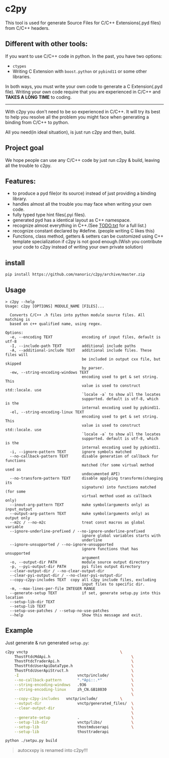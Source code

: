 # c2py

This tool is used for generate Source Files for C/C++ Extensions(.pyd files) from C/C++ headers.

## Different with other tools:

If you want to use C/C++ code in python. In the past, you have two options:
 * ```ctypes```
 * Writing C Extension with ```boost.python``` or ```pybind11``` or some other libraries.

In both ways, you must write your own code to generate a C Extension(.pyd file).
Writing your own code require that you are experienced in C/C++ 
and **TAKES A LONG TIME** to coding.

------

With c2py you don't need to be so experienced in C/C++.
It will try its best to help you 
resolve all the problem you might face 
when generating a binding from C/C++ to python.

All you need(in ideal situation), is just run c2py and then, build.

## Project goal
We hope people can use any C/C++ code by just run c2py & build,
leaving all the trouble to c2py.

## Features:
 * to produce a pyd file(or its source) instead of just providing a binding library.
 * handles almost all the trouble you may face when writing your own code.
 * fully typed type hint files(.pyi files).
 * generated pyd has a identical layout as C++ namespace.
 * recognize almost everything in C++.(See [TODO.txt](./TODO.txt) for a full list.)
 * recognize constant declared by #define. (people writing C likes this)
 * Functions, class method, getters & setters can be customized using C++ template specialization
  if c2py is not good enough.(Wish you contribute your code to c2py instead of writing your own private solution)

## install
```bash
pip install https://github.com/nanoric/c2py/archive/master.zip
```

## Usage
```text
> c2py --help
Usage: c2py [OPTIONS] MODULE_NAME [FILES]...

  Converts C/C++ .h files into python module source files. All matching is
  based on c++ qualified name, using regex.

Options:
  -e, --encoding TEXT             encoding of input files, default is utf-8
  -I, --include-path TEXT         additional include paths
  -A, --additional-include TEXT   additional include files. These files will
                                  be included in output cxx file, but skipped
                                  by parser.
  -ew, --string-encoding-windows TEXT
                                  encoding used to get & set string. This
                                  value is used to construct std::locale. use
                                  `locale -a` to show all the locates
                                  supported. default is utf-8, which is the
                                  internal encoding used by pybind11.
  -el, --string-encoding-linux TEXT
                                  encoding used to get & set string. This
                                  value is used to construct std::locale. use
                                  `locale -a` to show all the locates
                                  supported. default is utf-8, which is the
                                  internal encoding used by pybind11.
  -i, --ignore-pattern TEXT       ignore symbols matched
  --no-callback-pattern TEXT      disable generation of callback for functions
                                  matched (for some virtual method used as
                                  undocumented API)
  --no-transform-pattern TEXT     disable applying transforms(changing its
                                  signature) into functions matched (for some
                                  virtual method used as callback only)
  --inout-arg-pattern TEXT        make symbol(arguments only) as input_output
  --output-arg-pattern TEXT       make symbol(arguments only) as output only
  --m2c / --no-m2c                treat const macros as global variable
  --ignore-underline-prefixed / --no-ignore-underline-prefixed
                                  ignore global variables starts with
                                  underline
  --ignore-unsupported / --no-ignore-unsupported
                                  ignore functions that has unsupported
                                  argument
  -o, --output-dir PATH           module source output directory
  -p, --pyi-output-dir PATH       pyi files output directory
  --clear-output-dir / --no-clear-output-dir
  --clear-pyi-output-dir / --no-clear-pyi-output-dir
  --copy-c2py-includes TEXT  copy all c2py include files, excluding
                                  input files to specific dir.
  -m, --max-lines-per-file INTEGER RANGE
  --generate-setup TEXT           if set, generate setup.py into this location
  --setup-lib-dir TEXT
  --setup-lib TEXT
  --setup-use-patches / --setup-no-use-patches
  --help                          Show this message and exit.

```

## Example
Just generate & run generated ```setup.py```: 
```bash
c2py vnctp                                         \
    ThostFtdcMdApi.h                                    \
    ThostFtdcTraderApi.h                                \
    ThostFtdcUserApiDataType.h                          \
    ThostFtdcUserApiStruct.h                            \
    -I                          vnctp/include/          \
    --no-callback-pattern       ".*Api::.*"             \
    --string-encoding-windows   .936                    \
    --string-encoding-linux     zh_CN.GB18030           \
                                                        \
    --copy-c2py-includes   vnctp/include/          \
    --output-dir                vnctp/generated_files/  \
    --clear-output-dir                                  \
                                                        \
    --generate-setup            .                       \
    --setup-lib-dir             vnctp/libs/             \
    --setup-lib                 thostmduserapi          \
    --setup-lib                 thosttraderapi

python ./setpu.py build
```

> autocxxpy is renamed into c2py!!!
